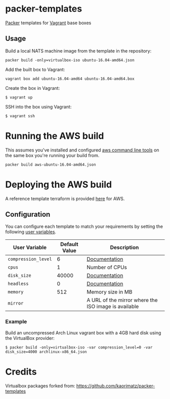 # packer-templates

[Packer](https://www.packer.io/) templates for [Vagrant](https://www.vagrantup.com/) base boxes

## Usage

Build a local NATS machine image from the template in the repository:

```
packer build -only=virtualbox-iso ubuntu-16.04-amd64.json
```

Add the built box to Vagrant:

```
vagrant box add ubuntu-16.04-amd64 ubuntu-16.04-amd64.box
```

Create the box in Vagrant:

    $ vagrant up

SSH into the box using Vagrant:

    $ vagrant ssh

# Running the AWS build
This assumes you've installed and configured [aws command line tools](https://aws.amazon.com/cli/) 
on the same box you're running your build from.

```
packer build aws-ubuntu-16.04-amd64.json
```

# Deploying the AWS build
A reference template terraform is provided [here](../../server/aws) for AWS.


## Configuration

You can configure each template to match your requirements by setting the following [user variables](https://packer.io/docs/templates/user-variables.html).

 User Variable       | Default Value | Description
---------------------|---------------|----------------------------------------------------------------------------------------
 `compression_level` | 6             | [Documentation](https://packer.io/docs/post-processors/vagrant.html#compression_level)
 `cpus`              | 1             | Number of CPUs
 `disk_size`         | 40000         | [Documentation](https://packer.io/docs/builders/virtualbox-iso.html#disk_size)
 `headless`          | 0             | [Documentation](https://packer.io/docs/builders/virtualbox-iso.html#headless)
 `memory`            | 512           | Memory size in MB
 `mirror`            |               | A URL of the mirror where the ISO image is available

### Example

Build an uncompressed Arch Linux vagrant box with a 4GB hard disk using the VirtualBox provider:

    $ packer build -only=virtualbox-iso -var compression_level=0 -var disk_size=4000 archlinux-x86_64.json

# Credits
Virtualbox packages forked from: https://github.com/kaorimatz/packer-templates
